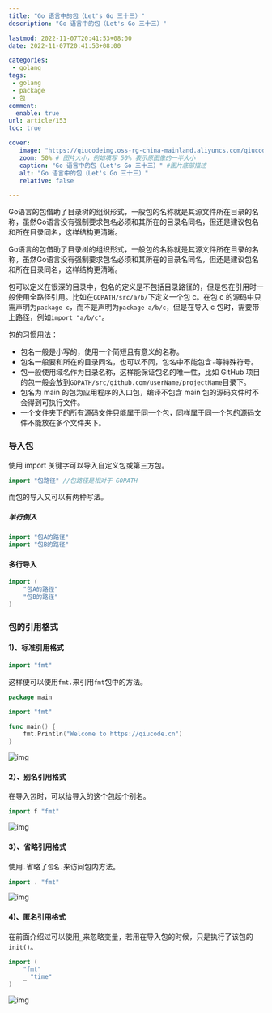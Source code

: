 ```yaml
---
title: "Go 语言中的包（Let's Go 三十三）"
description: "Go 语言中的包（Let's Go 三十三）"

lastmod: 2022-11-07T20:41:53+08:00
date: 2022-11-07T20:41:53+08:00

categories:
 - golang
tags:
 - golang
 - package
 - 包
comment:
  enable: true
url: article/153
toc: true

cover:
   image: "https://qiucodeimg.oss-rg-china-mainland.aliyuncs.com/qiucode2020/1667824420213.png" #图片路径例如：posts/tech/123/123.png
   zoom: 50% # 图片大小，例如填写 50% 表示原图像的一半大小
   caption: "Go 语言中的包（Let's Go 三十三）" #图片底部描述
   alt: "Go 语言中的包（Let's Go 三十三）"
   relative: false

---
```


Go语言的包借助了目录树的组织形式，一般包的名称就是其源文件所在目录的名称，虽然Go语言没有强制要求包名必须和其所在的目录名同名，但还是建议包名和所在目录同名，这样结构更清晰。

<!--more-->

Go语言的包借助了目录树的组织形式，一般包的名称就是其源文件所在目录的名称，虽然Go语言没有强制要求包名必须和其所在的目录名同名，但还是建议包名和所在目录同名，这样结构更清晰。

包可以定义在很深的目录中，包名的定义是不包括目录路径的，但是包在引用时一般使用全路径引用。比如在`GOPATH/src/a/b/`下定义一个包 c。在包 c 的源码中只需声明为`package c`，而不是声明为`package a/b/c`，但是在导入 c 包时，需要带上路径，例如`import "a/b/c"`。

包的习惯用法：

- 包名一般是小写的，使用一个简短且有意义的名称。
- 包名一般要和所在的目录同名，也可以不同，包名中不能包含`-`等特殊符号。
- 包一般使用域名作为目录名称，这样能保证包名的唯一性，比如 GitHub 项目的包一般会放到`GOPATH/src/github.com/userName/projectName`目录下。
- 包名为 main 的包为应用程序的入口包，编译不包含 main 包的源码文件时不会得到可执行文件。
- 一个文件夹下的所有源码文件只能属于同一个包，同样属于同一个包的源码文件不能放在多个文件夹下。

### 导入包

使用 import 关键字可以导入自定义包或第三方包。

```go
import "包路径" //包路径是相对于 GOPATH
```



而包的导入又可以有两种写法。

##### 单行倒入

```go
import "包A的路径"
import "包B的路径"
```



#### 多行导入

```go
import (
    "包A的路径"
    "包B的路径"
)
```



### 包的引用格式

#### 1)、标准引用格式

```go
import "fmt"
```



这样便可以使用`fmt.`来引用`fmt`包中的方法。

```go
package main

import "fmt"

func main() {
    fmt.Println("Welcome to https://qiucode.cn")
}
```



![img](https://qiucodeimg.oss-rg-china-mainland.aliyuncs.com/qiucode2020/1667824420213.png)

#### 2）、别名引用格式

在导入包时，可以给导入的这个包起个别名。

```go
import f "fmt"
```



![img](https://qiucodeimg.oss-rg-china-mainland.aliyuncs.com/qiucode2020/1667824476754.png)

#### 3）、省略引用格式

使用`.`省略了`包名.`来访问包内方法。

```go
import . "fmt"
```



![img](https://qiucodeimg.oss-rg-china-mainland.aliyuncs.com/qiucode2020/1667824499795.png)

#### 4)、匿名引用格式

在前面介绍过可以使用`_`来忽略变量，若用在导入包的时候，只是执行了该包的`init()`。

```go
import (
    "fmt"
    _ "time"
)
```



![img](https://qiucodeimg.oss-rg-china-mainland.aliyuncs.com/qiucode2020/1667824523745.png)